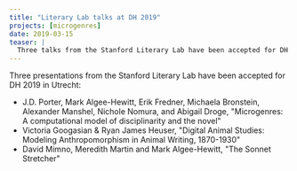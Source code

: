 ```yaml
---
title: "Literary Lab talks at DH 2019"
projects: [microgenres]
date: 2019-03-15
teaser: |
  Three talks from the Stanford Literary Lab have been accepted for DH 2019 in Utrecht.
---
```


Three presentations from the Stanford Literary Lab have been accepted for DH 2019 in Utrecht:

- J.D. Porter, Mark Algee-Hewitt, Erik Fredner, Michaela Bronstein, Alexander Manshel, Nichole Nomura, and Abigail Droge, "Microgenres: A computational model of disciplinarity and the novel"
- Victoria Googasian & Ryan James Heuser, "Digital Animal Studies: Modeling Anthropomorphism in Animal Writing, 1870-1930"
- David Mimno, Meredith Martin and Mark Algee-Hewitt, "The Sonnet Stretcher"